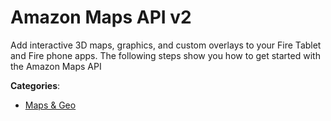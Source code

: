 # Amazon Maps API v2


Add interactive 3D maps, graphics, and custom overlays to your Fire Tablet and Fire phone apps.  The following steps show you how to get started with the Amazon Maps API



**Categories**:
- [Maps & Geo](https://github.com/apis-list/apis-list#maps-and-geo)




